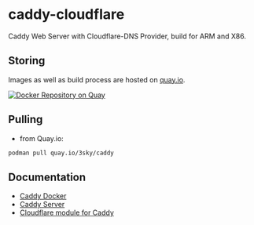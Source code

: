 # caddy-cloudflare

Caddy Web Server with Cloudflare-DNS Provider, build for ARM and X86.

## Storing

Images as well as build process are hosted on [quay.io](quay.io).

[![Docker Repository on Quay](https://quay.io/repository/3sky/caddy/status "Docker Repository on Quay")](https://quay.io/repository/3sky/caddy)

## Pulling

* from Quay.io:

```bash
podman pull quay.io/3sky/caddy
```

## Documentation

* [Caddy Docker](https://hub.docker.com/_/caddy)
* [Caddy Server](https://caddyserver.com/docs/)
* [Cloudflare module for Caddy](github.com/caddy-dns/cloudflare)
